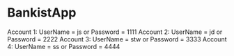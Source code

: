 # BankistApp
Account 1: UserName = js or Password = 1111
Account 2: UserName = jd or Password = 2222
Account 3: UserName = stw or Password = 3333
Account 4: UserName = ss or Password = 4444
